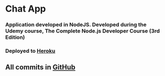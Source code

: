 # Chat App

### Application developed in NodeJS. Developed during the Udemy course, The Complete Node.js Developer Course (3rd Edition)

### Deployed to [Heroku](https://chat-app-renanz.herokuapp.com/)


## All commits in [GitHub](https://github.com/renanz/NodeJS-Course/)
